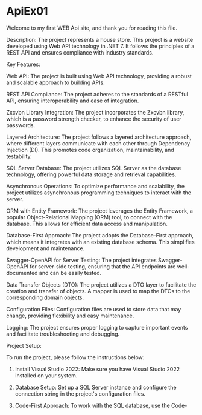 # ApiEx01
Welcome to my first WEB Api site, and thank you for reading this file.

Description:
The project represents a house store.
This project is a website developed using Web API technology in .NET 7. It follows the principles of a REST API and ensures compliance with industry standards.

Key Features:

Web API: The project is built using Web API technology, providing a robust and scalable approach to building APIs.

REST API Compliance: The project adheres to the standards of a RESTful API, ensuring interoperability and ease of integration.

Zxcvbn Library Integration: The project incorporates the Zxcvbn library, which is a password strength checker, to enhance the security of user passwords.

Layered Architecture: The project follows a layered architecture approach, where different layers communicate with each other through Dependency Injection (DI). This promotes code organization, maintainability, and testability.

SQL Server Database: The project utilizes SQL Server as the database technology, offering powerful data storage and retrieval capabilities.

Asynchronous Operations: To optimize performance and scalability, the project utilizes asynchronous programming techniques to interact with the server.

ORM with Entity Framework: The project leverages the Entity Framework, a popular Object-Relational Mapping (ORM) tool, to connect with the database. This allows for efficient data access and manipulation.

Database-First Approach: The project adopts the Database-First approach, which means it integrates with an existing database schema. This simplifies development and maintenance.

Swagger-OpenAPI for Server Testing: The project integrates Swagger-OpenAPI for server-side testing, ensuring that the API endpoints are well-documented and can be easily tested.

Data Transfer Objects (DTO): The project utilizes a DTO layer to facilitate the creation and transfer of objects. A mapper is used to map the DTOs to the corresponding domain objects.

Configuration Files: Configuration files are used to store data that may change, providing flexibility and easy maintenance.

Logging: The project ensures proper logging to capture important events and facilitate troubleshooting and debugging.


Project Setup:

To run the project, please follow the instructions below:

1. Install Visual Studio 2022: Make sure you have Visual Studio 2022 installed on your system.

2. Database Setup: Set up a SQL Server instance and configure the connection string in the project's configuration files.

3. Code-First Approach: To work with the SQL database, use the Code-
